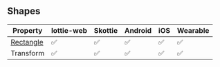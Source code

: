## Shapes
Property | lottie-web | Skottie | Android | iOS | Wearable
--| -- | -- | -- | -- | --
[Rectangle](../specs/shapes/#rectangle-element) | ✅ | ✅  | ✅  | ✅  | ✅ 
Transform | ✅ | ✅  | ✅  | ✅  | ✅ 